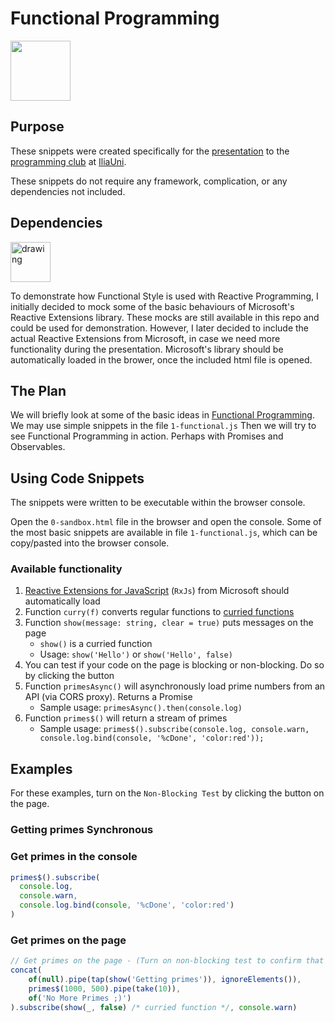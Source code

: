 # Functional Programming

<img src="http://axisapplications.com/wp-content/uploads/2019/02/functionalprogramming_icon-300x300.png" width="96">

## Purpose

These snippets were created specifically for the [presentation](https://iliauni.edu.ge/en/iliauni/AcademicDepartments/bte/siaxleebi-273/programming-club-of-computing-center-at-iliaunifunctional-programming-in-javascript.page) to the  [programming club](https://iliauni.edu.ge/en/iliauni/AcademicDepartments/bte/siaxleebi-273/series-of-meetings-of-the-programming-club-of-computing-center-at-iliauni.page) at [IliaUni](https://iliauni.edu.ge/).

These snippets do not require any framework, complication, or any dependencies not included.

## Dependencies

<img src="https://rxjs.dev/generated/images/marketing/home/Rx_Logo-512-512.png" alt="drawing" width="64"/>

To demonstrate how Functional Style is used with Reactive Programming, I initially decided to mock some of the basic behaviours
of Microsoft's Reactive Extensions library. These mocks are still available in this repo and could be used for demonstration.
However, I later decided to include the actual Reactive Extensions from Microsoft, in case we need more functionality during
the presentation. Microsoft's library should be automatically loaded in the brower, once the included html file is opened.

## The Plan

We will briefly look at some of the basic ideas in [Functional Programming](https://en.wikipedia.org/wiki/Functional_programming).
We may use simple snippets in the file `1-functional.js`
Then we will try to see Functional Programming in action. Perhaps with Promises and Observables.

## Using Code Snippets

The snippets were written to be executable within the browser console.

Open the `0-sandbox.html` file in the browser and open the console.
Some of the most basic snippets are available in file `1-functional.js`, which can be copy/pasted into the browser console.

### Available functionality

1. [Reactive Extensions for JavaScript](https://github.com/ReactiveX/rxjs) (`RxJs`) from Microsoft should automatically load
2. Function `curry(f)` converts regular functions to [curried functions](https://en.wikipedia.org/wiki/Currying)
3. Function `show(message: string, clear = true)` puts messages on the page
   * `show()` is a curried function
   * Usage: `show('Hello')` or `show('Hello', false)`
4. You can test if your code on the page is blocking or non-blocking. Do so by clicking the button
5. Function `primesAsync()` will asynchronously load prime numbers from an API (via CORS proxy). Returns a Promise
   * Sample usage: `primesAsync().then(console.log)`
6. Function `primes$()` will return a stream of primes
   * Sample usage: `primes$().subscribe(console.log, console.warn, console.log.bind(console, '%cDone', 'color:red'));`

## Examples

For these examples, turn on the `Non-Blocking Test` by clicking the button on the page.

### Getting primes Synchronous

### Get primes in the console

```javascript
primes$().subscribe(
  console.log,
  console.warn,
  console.log.bind(console, '%cDone', 'color:red')
)
```

### Get primes on the page

```javascript
// Get primes on the page - (Turn on non-blocking test to confirm that script is non-blocking)
concat(
    of(null).pipe(tap(show('Getting primes')), ignoreElements()),
    primes$(1000, 500).pipe(take(10)),
    of('No More Primes ;)')
).subscribe(show(_, false) /* curried function */, console.warn)

```
